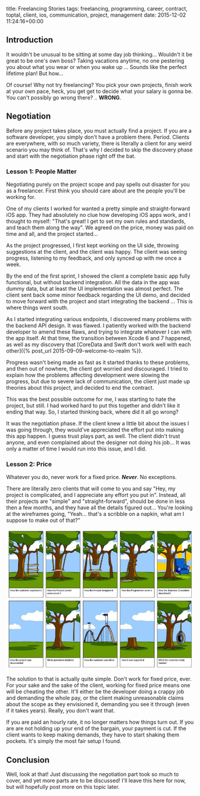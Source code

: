 title: Freelancing Stories
tags: freelancing, programming, career, contract, toptal, client, ios, communication, project, management
date: 2015-12-02 11:24:16+00:00

## Introduction

It wouldn't be unusual to be sitting at some day job thinking... Wouldn't it be great to be one's own boss? Taking vacations anytime, no one pestering you about what you wear or when you wake up ... Sounds like the perfect lifetime plan! But how...

Of course! Why not try freelancing? You pick your own projects, finish work at your own pace, heck, you get get to decide what your salary is gonna be. You can't possibly go wrong there? .. __WRONG__.

## Negotiation

Before any project takes place, you must actually find a project. If you are a software developer, you simply don't have a problem there. Period. Clients are everywhere, with so much variety, there is literally a client for any weird scenario you may think of. That's why I decided to skip the discovery phase and start with the negotiation phase right off the bat.

### Lesson 1: People Matter

Negotiating purely on the project scope and pay spells out disaster for you as a freelancer. First think you should care about are the people you'll be working for.

One of my clients I worked for wanted a pretty simple and straight-forward iOS app. They had absolutely no clue how developing iOS apps work, and I thought to myself: "That's great! I get to set my own rules and standards, and teach them along the way". We agreed on the price, money was paid on time and all, and the project started...

As the project progressed, I first kept working on the UI side, throwing suggestions at the client, and the client was happy. The client was seeing progress, listening to my feedback, and only synced up with me once a week.

By the end of the first sprint, I showed the client a complete basic app fully functional, but without backend integration. All the data in the app was dummy data, but at least the UI implementation was almost perfect. The client sent back some minor feedback regarding the UI demo, and decided to move forward with the project and start integrating the backend ... This is where things went south.

As I started integrating various endpoints, I discovered many problems with the backend API design. It was flawed. I patiently worked with the backend developer to amend these flaws, and trying to integrate whatever I can with the app itself. At that time, the transition between Xcode 6 and 7 happened, as well as my discovery that [CoreData and Swift don't work well with each other]({% post_url 2015-09-09-welcome-to-realm %}).

Progress wasn't being made as fast as it started thanks to these problems, and then out of nowhere, the client got worried and discouraged. I tried to explain how the problems affecting development were slowing the progress, but due to severe lack of communication, the client just made up theories about this project, and decided to end the contract.

This was the best possible outcome for me, I was starting to hate the project, but still. I had worked hard to put this together and didn't like it ending that way. So, I started thinking back, where did it all go wrong?

It was the negotiation phase. If the client knew a little bit about the issues I was going through, they would've appreciated the effort put into making this app happen. I guess trust plays part, as well. The client didn't trust anyone, and even complained about the designer not doing his job... It was only a matter of time I would run into this issue, and I did.

### Lesson 2: Price

Whatever you do, never work for a fixed price. ___Never___. No exceptions.

There are literally zero clients that will come to you and say "Hey, my project is complicated, and I appreciate any effort you put in". Instead, all their projects are "simple" and "straight-forward", should be done in less then a few months, and they have all the details figured out... You're looking at the wireframes going, "Yeah... that's a scribble on a napkin, what am I suppose to make out of that?"

![image](/images/software_development_comic.jpg)

The solution to that is actually quite simple. Don't work for fixed price, ever. For your sake and the sake of the client, working for fixed price means one will be cheating the other. It'll either be the developer doing a crappy job and demanding the whole pay, or the client making unreasonable claims about the scope as they envisioned it, demanding you see it through (even if it takes years). Really, you don't want that.

If you are paid an hourly rate, it no longer matters how things turn out. If you are are not holding up your end of the bargain, your payment is cut. If the client wants to keep making demands, they have to start shaking them pockets. It's simply the most fair setup I found.

## Conclusion

Well, look at that! Just discussing the negotiation part took so much to cover, and yet more parts are to be discussed! I'll leave this here for now, but will hopefully post more on this topic later.
